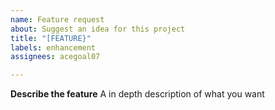 ```yaml
---
name: Feature request
about: Suggest an idea for this project
title: "[FEATURE}"
labels: enhancement
assignees: acegoal07

---
```


**Describe the feature**
A in depth description of what you want
